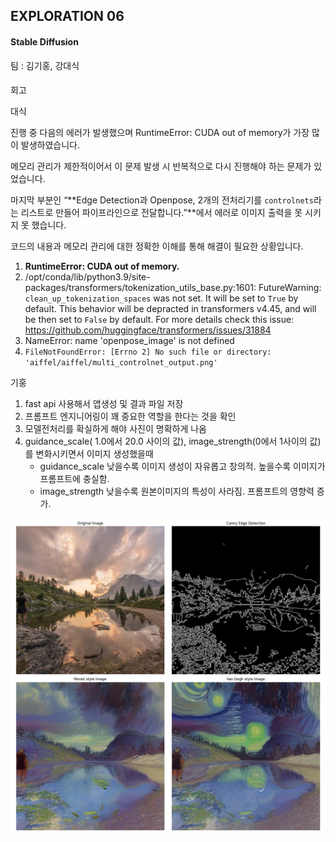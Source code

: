 ## EXPLORATION 06

#### Stable Diffusion 

팀 : 김기홍, 강대식

#### 

회고

대식

진행 중 다음의 에러가 발생했으며 RuntimeError: CUDA out of memory가 가장 많이 발생하였습니다.

메모리 관리가 제한적이어서 이 문제 발생 시 반복적으로 다시 진행해야 하는 문제가 있었습니다.

마지막 부분인 “**Edge Detection과 Openpose, 2개의 전처리기를 `controlnets`라는 리스트로 만들어 파이프라인으로 전달합니다.”**에서 에러로 이미지 출력을 못 시키지 못 했습니다.  

코드의 내용과 메모리 관리에 대한 정확한 이해를 통해 해결이 필요한 상황입니다.

1. **RuntimeError: CUDA out of memory.** 
2. /opt/conda/lib/python3.9/site-packages/transformers/tokenization_utils_base.py:1601: FutureWarning: `clean_up_tokenization_spaces` was not set. It will be set to `True` by default. This behavior will be depracted in transformers v4.45, and will be then set to `False` by default. For more details check this issue: https://github.com/huggingface/transformers/issues/31884
3. NameError: name 'openpose_image' is not defined
4. `FileNotFoundError: [Errno 2] No such file or directory: 'aiffel/aiffel/multi_controlnet_output.png'`

기홍

1. fast api 사용해서 앱생성 및 결과 파일 저장
2. 프롬프트 엔지니어링이 꽤 중요한 역할을 한다는 것을 확인
3. 모델전처리를 확실하게 해야 사진이 명확하게 나옴
4. guidance_scale( 1.0에서 20.0 사이의 값), image_strength(0에서 1사이의 값) 를 변화시키면서 이미지 생성했을때 
    - guidance_scale 낮을수록 이미지 생성이 자유롭고 창의적. 높을수록 이미지가 프롬프트에 충실함.
    - image_strength 낮을수록 원본이미지의 특성이 사라짐. 프롬프트의 영향력 증가.



![alt text](my_plot_20240827_171247.png)